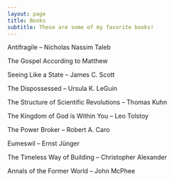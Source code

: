 ```yaml
---
layout: page
title: Books
subtitle: These are some of my favorite books!
---
```


Antifragile – Nicholas Nassim Taleb

The Gospel According to Matthew

Seeing Like a State – James C. Scott

The Dispossessed – Ursula K. LeGuin

The Structure of Scientific Revolutions – Thomas Kuhn

The Kingdom of God is Within You – Leo Tolstoy

The Power Broker – Robert A. Caro

Eumeswil – Ernst Jünger

The Timeless Way of Building – Christopher Alexander

Annals of the Former World – John McPhee